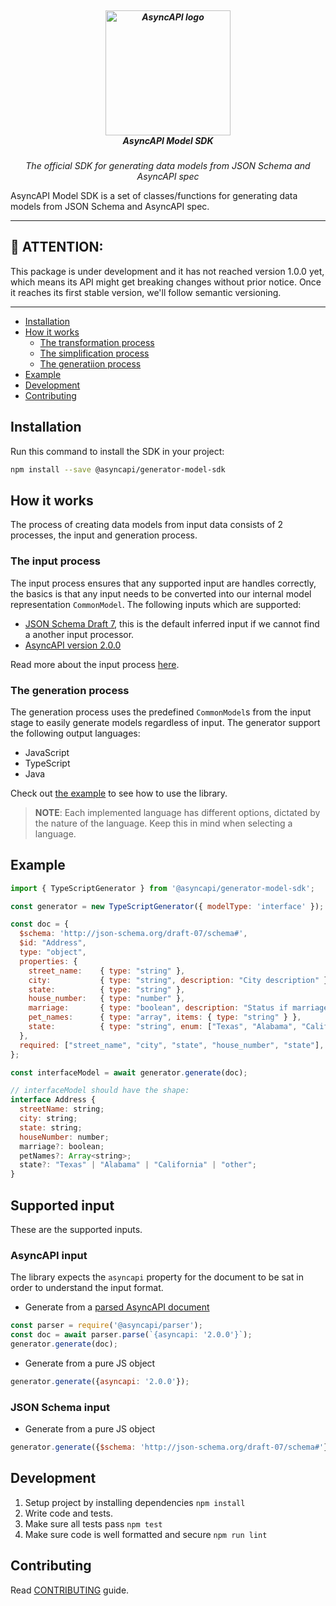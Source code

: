 <h5 align="center">
  <br>
  <a href="https://www.asyncapi.org"><img src="https://github.com/asyncapi/parser-nodejs/raw/master/assets/logo.png" alt="AsyncAPI logo" width="200"></a>
  <br>
  AsyncAPI Model SDK
</h5>
<p align="center">
  <em>The official SDK for generating data models from JSON Schema and AsyncAPI spec</em>
</p>

AsyncAPI Model SDK is a set of classes/functions for generating data models from JSON Schema and AsyncAPI spec.

---

## :loudspeaker: ATTENTION:

This package is under development and it has not reached version 1.0.0 yet, which means its API might get breaking changes without prior notice. Once it reaches its first stable version, we'll follow semantic versioning.

---

<!-- toc is generated with GitHub Actions do not remove toc markers -->

<!-- toc -->

- [Installation](#installation)
- [How it works](#how-it-works)
  * [The transformation process](#the-transformation-process)
  * [The simplification process](#the-simplification-process)
  * [The generatiion process](#the-generatiion-process)
- [Example](#example)
- [Development](#development)
- [Contributing](#contributing)

<!-- tocstop -->

## Installation

Run this command to install the SDK in your project:

```bash
npm install --save @asyncapi/generator-model-sdk
```
## How it works

The process of creating data models from input data consists of 2 processes, the input and generation process.

### The input process

The input process ensures that any supported input are handles correctly, the basics is that any input needs to be converted into our internal model representation `CommonModel`. The following inputs which are supported:
- [JSON Schema Draft 7](#JSON-Schema-input), this is the default inferred input if we cannot find a another input processor.
- [AsyncAPI version 2.0.0](#AsyncAPI-input)

Read more about the input process [here](./docs/input%20processing.md).

### The generation process

The generation process uses the predefined `CommonModel`s from the input stage to easily generate models regardless of input. The generator support the following output languages:

- JavaScript
- TypeScript
- Java

Check out [the example](#example) to see how to use the library.

> **NOTE**: Each implemented language has different options, dictated by the nature of the language. Keep this in mind when selecting a language.

## Example

```js
import { TypeScriptGenerator } from '@asyncapi/generator-model-sdk';

const generator = new TypeScriptGenerator({ modelType: 'interface' });

const doc = {
  $schema: 'http://json-schema.org/draft-07/schema#',
  $id: "Address",
  type: "object",
  properties: {
    street_name:    { type: "string" },
    city:           { type: "string", description: "City description" },
    state:          { type: "string" },
    house_number:   { type: "number" },
    marriage:       { type: "boolean", description: "Status if marriage live in given house" },
    pet_names:      { type: "array", items: { type: "string" } },
    state:          { type: "string", enum: ["Texas", "Alabama", "California", "other"] },
  },
  required: ["street_name", "city", "state", "house_number", "state"],
};

const interfaceModel = await generator.generate(doc);

// interfaceModel should have the shape:
interface Address {
  streetName: string;
  city: string;
  state: string;
  houseNumber: number;
  marriage?: boolean;
  petNames?: Array<string>;
  state?: "Texas" | "Alabama" | "California" | "other";
}
```
## Supported input
These are the supported inputs.
### AsyncAPI input
The library expects the `asyncapi` property for the document to be sat in order to understand the input format.
- Generate from a [parsed AsyncAPI document](https://github.com/asyncapi/parser-js)
```js
const parser = require('@asyncapi/parser');
const doc = await parser.parse(`{asyncapi: '2.0.0'}`);
generator.generate(doc);
```
- Generate from a pure JS object
```js
generator.generate({asyncapi: '2.0.0'});
```
### JSON Schema input
- Generate from a pure JS object
```js
generator.generate({$schema: 'http://json-schema.org/draft-07/schema#'});
```

## Development

1. Setup project by installing dependencies `npm install`
2. Write code and tests.
3. Make sure all tests pass `npm test`
4. Make sure code is well formatted and secure `npm run lint`

## Contributing

Read [CONTRIBUTING](https://github.com/asyncapi/.github/blob/master/CONTRIBUTING.md) guide.
